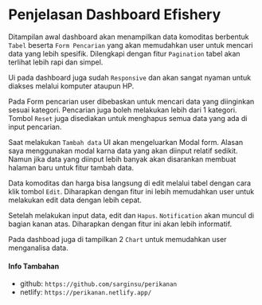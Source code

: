 # Penjelasan Dashboard Efishery

Ditampilan awal dashboard akan menampilkan data komoditas berbentuk `Tabel` beserta `Form Pencarian` yang akan memudahkan user untuk mencari data yang lebih spesifik. Dilengkapi dengan fitur `Pagination` tabel akan terlihat lebih rapi dan simpel.

Ui pada dashboard juga sudah `Responsive` dan akan sangat nyaman untuk diakses melalui komputer ataupun HP.

Pada Form pencarian user dibebaskan untuk mencari data yang diinginkan sesuai kategori. Pencarian juga boleh melakukan lebih dari 1 kategori. Tombol `Reset` juga disediakan untuk menghapus semua data yang ada di input pencarian.

Saat melakukan `Tambah data` UI akan mengeluarkan Modal form. Alasan saya menggunakan modal karna data yang akan diinput relatif sedikit. Namun jika data yang diinput lebih banyak akan disarankan membuat halaman baru untuk fitur tambah data.

Data komoditas dan harga bisa langsung di edit melalui tabel dengan cara klik tombol `Edit`. Diharapkan dengan fitur ini lebih memudahkan user untuk melakukan edit data dengan lebih cepat.

Setelah melakukan input data, edit dan `Hapus`. `Notification` akan muncul di bagian kanan atas. Diharapkan dengan fitur ini akan lebih informatif.

Pada dashboad juga di tampilkan 2 `Chart` untuk memudahkan user menganalisa data.

#### Info Tambahan
- github: `https://github.com/sarginsu/perikanan`
- netlify: `https://perikanan.netlify.app/`